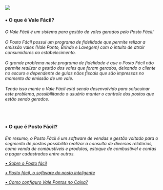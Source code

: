 <div>
  <h2>   
    <img src="https://cdn.discordapp.com/attachments/996183945358102580/996657956055679116/icon.png">
  </h2>
</div>



<div>  
  <h3>
    <p>• O que é Vale Fácil?</p>
  </h3>
  
  <h6>
    <p>
      O Vale Fácil é um sistema para gestão de vales gerados pelo Posto Fácil!
      <br><br>       
      O Posto Fácil possui um programa de fidelidade que permite relizar a emissão vales (Vale Ponto, Brinde e Lavegem) com o intuíto de atrair consumidores ao estabelecimento.
      <br><br>
      O grande problema neste programa de fidelidade é que o Posto Fácil não permite realizar a gestão dos vales que foram gerados, deixando o cliente no escuro e dependente de guias nãos fiscais que são impressas no momento da emissão de um vale.
      <br><br>
      Tendo isso mente o Vale Fácil está sendo desenvolvido para solucuinar este problema, possibilitando o usuário manter o controle dos postos que estão sendo gerados.
    </p>
  </h6>
</div>

<br>

<div>
  <h3>
    <p>• O que é Posto Fácil?</p>
  </h3>
  
  <h6>
    <p>
      Em resumo, o Posto Fácil é um software de vendas e gestão voltado para o segmento de postos possibilita realizar a consulta de diversos relatórios, como venda de combustíveis e produtos, estoque de combustível e contas a pagar cadastradas entre outros.
    </p>
      <a href="https://www.linx.com.br/posto-facil/"><p>• Sobre o Posto fácil</p>
      <a href="https://youtu.be/dIkYSVDhDxo"><p>• Posto fácil, o software do posto inteligente</p>
      <a href="https://youtu.be/ebC5dQEw0rE"><p>• Como configuro Vale Pontos no Caixa?</p>
  </h6>
</div>
